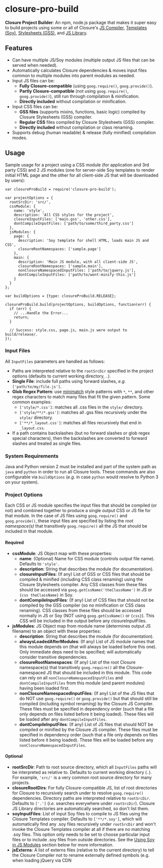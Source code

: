 closure-pro-build
=================

**Closure Project Builder**: An npm, node.js package that makes it super easy to build projects using some or all of Closure's [JS Compiler](http://developers.google.com/closure/compiler/), [Templates (Soy)](http://developers.google.com/closure/templates/), [Stylesheets (GSS)](http://code.google.com/p/closure-stylesheets/), and [JS Library](http://developers.google.com/closure/library/).


Features
--------
- Can have multiple JS/Soy modules (multiple output JS files that can be served when needed).
- Automatically calculates Closure dependencies & moves input files common to multiple modules into parent modules as needed.
- Input JS files can be:
  - **Fully Closure-compatible** (using `goog.require()`, `goog.provide()`).
  - **Partly Closure-compatible** (not using `goog.require()`, `goog.provide()`), still run through compilation & minification.
  - **Directly included** without compilation or minification.
- Input CSS files can be:
  - **GSS files** (supports mixins, functions, basic logic) compiled by Closure Stylesheets (GSS) compiler.
  - **Regular CSS** files compiled by Closure Stylesheets (GSS) compiler.
  - **Directly included** without compilation or class renaming.
- Supports debug (human readable) & release (fully minified) compilation modes.


Usage
-----
Sample usage for a project using a CSS module (for application and 3rd party CSS) and 2 JS modules (one for server-side Soy templates to render initial HTML page and the other for all client-side JS that will be downloaded by users):

    var closureProBuild = require('closure-pro-build');

    var projectOptions = {
      rootSrcDir: 'src/',
      cssModule: {
        name: 'style',
        description: 'All CSS styles for the project',
        closureInputFiles: ['main.gss', 'other.css'],
        dontCompileInputFiles: ['path/to/some/third_party.css']
      },
      jsModules: {
        page: {
          description: 'Soy template for shell HTML, loads main JS and CSS',
          closureRootNamespaces: ['sample.page']
        },
        main: {
          description: 'Main JS module, with all client-side JS',
          closureRootNamespaces: ['sample.main'],
          nonClosureNamespacedInputFiles: ['path/to/jquery.js'],
          dontCompileInputFiles: ['path/to/wont-minify-this.js']
        }
      }
    };

    var buildOptions = {type: closureProBuild.RELEASE};

    closureProBuild.build(projectOptions, buildOptions, function(err) {
      if (err) {
        // ...Handle the Error...
        return;
      }

      // Success: style.css, page.js, main.js were output to build/release/.
    });


### Input Files ###

All `InputFiles` parameters are handled as follows:
- Paths are interpreted relative to the `rootSrcDir` specified in the project options (defaults to current working directory, `.`).
- **Single File**: include full paths using forward slashes, <i>e.g.</i> `['path/to/my/file.js']`.
- **Glob Regex Pattern**: use [minimatch](http://github.com/isaacs/minimatch) style patterns with `*`, `**`, and other regex characters to match many files that fit the given pattern. Some common examples:
  - `['style/*.css']`: matches all .css files in the `style/` directory.
  - `['style/**/*.gss']`: matches all .gss files recursively under the `style/` directory.
  - `['**/*_layout.css']`: matches all files recursively that end in `_layout.css`.
- If a path contains backslashes (but no forward slashes or glob regex special characters), then the backslashes are converted to forward slashes and treated as single files.


### System Requirements ###

Java and Python version 2 must be installed and part of the system path as `java` and `python` in order to run all Closure tools. These commands are also configurable via `buildOptions` (<i>e.g.</i> in case `python` would resolve to Python 3 on your system).


### Project Options ###

Each CSS or JS module specifies the input files that should be compiled (or not) and combined together to produce a single output CSS or JS file for that module. In the case of JS files using `goog.require()` and `goog.provide()`, these input files are specified by listing the _root namespace(s)_ that transitively `goog.require()` all the JS that should be included in that module.

#### Required ####

- **cssModule**: JS Object map with these properties:
  - **name**: (Optional) Name for CSS module (controls output file name). Defaults to `'style'`.
  - **description**: String that describes the module (for documentation).
  - **closureInputFiles**: (If any) List of GSS or CSS files that should be compiled & minified (including CSS class renaming) using the Closure Stylesheets compiler. Any CSS classes from these files should be accessed via `goog.getCssName('theClassName')` in JS or `{css theClassName}` in Soy.
  - **dontCompileInputFiles**: (If any) List of CSS files that should not be compiled by the GSS compiler (so no minification or CSS class renaming). CSS classes from these files should be accessed normally in JS or Soy (NOT using `goog.getCssName()` or `{css}`). This CSS will be included in the output before any closureInputFiles.
- **jsModules**: JS Object map from module name (determines output JS filename) to an object with these properties:
  - **description**: String that describes the module (for documentation).
  - **alwaysLoadedAfterModules**: (If any) List of JS module names that this module depends on (that will always be loaded before this one). Only immediate deps need to be specified; will automatically consider transitive dependencies.
  - **closureRootNamespaces**: (If any) List of the root Closure namespace(s) that transitively `goog.require()` all the Closure-namespaced JS that should be included in this module. This code can rely on all `nonClosureNamespacedInputFiles` and `dontCompileInputFiles` from this module (and parent modules) having been loaded first.
  - **nonClosureNamespacedInputFiles**: (If any) List of the JS files that do NOT use `goog.require()` or `goog.provide()` but that should still be compiled (including symbol renaming) by the Closure JS Compiler. These files must be specified in dependency order (such that a file only depends on files listed before it being loaded). These files will be loaded after any `dontCompileInputFiles`.
  - **dontCompileInputFiles**: (If any) List of JS files that should NOT be compiled or minified by the Closure JS compiler. These files must be specified in dependency order (such that a file only depends on files listed before it being loaded). These files will be loaded before any `nonClosureNamespacedInputFiles`.

#### Optional ####

- **rootSrcDir**: Path to root source directory, which all `InputFiles` paths will be interpreted as relative to. Defaults to current working directory (`.`). For example, `'src/'` is a very common root source directory for many projects.
- **closureRootDirs**: For fully Closure-compatible JS, list of root directories for Closure to recursively search under to resolve `goog.require()` dependencies. Directory paths are interpreted relative to `rootSrcDir`. Defaults to `['.']` (<i>i.e.</i> searches everywhere under `rootSrcDir`). Closure JS Library directories are automatically searched, so don't list them.
- **soyInputFiles**: List of input Soy files to compile to JS files using the Closure Templates compiler. Defaults to `['**/*.soy']`, which will automatically find any .soy files recursively under `rootSrcDir` and won't invoke the Closure Templates compiler at all if there are no matching .soy files. This option only needs to be set to choose particular input files or to include .soy files from outside directories. See the [Using Soy in JS Modules](#using-soy-in-js-modules) section below for more information.
- **jsExterns**: A list of externs files (relative to the current directory) to tell the Closure Compiler not to rename externally defined symbols (e.g. when loading jQuery via CDN <script> tag).
- **jsWarningsWhitelistFile**: A whitelist file (relative to the current directory) for JS compiler warnings where each line is of the form:
  - `path/to/file.js:{line-number}  {first-line-of-warning}`
  - For example: <pre>src/main.js:294  Suspicious code. This code lacks side-effects. Is there a bug?</pre>


### Build Options ###

#### Required ####

- **type**: The type of build, either `closureProBuild.RELEASE` (fully minified) or `closureProBuild.DEBUG` (human readable).

#### Optional ####

- **generatedCodeDir**: What directory should generated code be put under (relative to current working directory)? _default: gen/_
- **tempFileDir**: What directory should temporary build files be put under (relative to current working directory)? _default: tmp/_
- **outputDir**: What directory should output JS and CSS files be placed under (relative to current working directory)? _default: build/_
- **python2Command**: What command is used to invoke Python version 2? _default: python_
- **javaCommand**: What command is used to invoke Java? _default: java_
- **suppressOutput**: True to suppress any standard output/error stream output during compilation. _default: false_


### Using Soy in JS Modules ###

First, make sure all your Soy templates are being compiled:
- If all your .soy files are under `rootSrcDir` (or subdirectories), then this happens automatically.
- Otherwise, manually set `soyInputFiles` to match all of your .soy templates.

Let's assume the Soy template you want to use starts out like this:

    {namespace mysite.soy autoescape="contextual"}

Then all you need to do is add `goog.require('mysite.soy');` to the top of the JS file you want to invoke the Soy template from. (Of course, make sure that JS file is transitively `goog.require()`'d from your JS module's `closureRootNamespaces`).


General Notes
-------------
- In all compiled JS, you typically want to access properties as `foo.bar` (NOT `foo['bar']`), since these symbols will be obfuscated in the compiled output (so the quoted string lookup would fail).
- The only possible exception to this is when interacting with JS that is compiled separately (or listed in `dontCompileInputFiles`) from your compiled JS, where you should do one of two things:
  1. Always use quoted strings to access these properties (<i>e.g.</i> `window['foo']['bar']`).
  2. Use an [externs file](http://developers.google.com/closure/compiler/docs/api-tutorial3#externs) via `jsExterns` project option to tell the Closure JS Compiler that certain symbols will be provided externally (so they shouldn't ever be renamed). In that case `foo.bar` access is fine, since the compiler will know not to rename those symbols.


Planned Features
----------------
Future support is planned for:
- Message translation tools & separate output files for each supported locale.
- RTL flipping of CSS styles (<i>e.g.</i> `"left: 20px"` becomes `"right: 20px"`) for RTL locales.


License & Copyright
-------------------
This package is released under the Apache License, Version 2.0. See LICENSE file for details.

License information for 3rd party tools used can be found under the `3p/` folder. License information for other npm packages used can be found in the information and/or source code for those packages listed on the [npm website](http://npmjs.org/).

Copyright &copy; 2013 Eric W. Barndollar.
